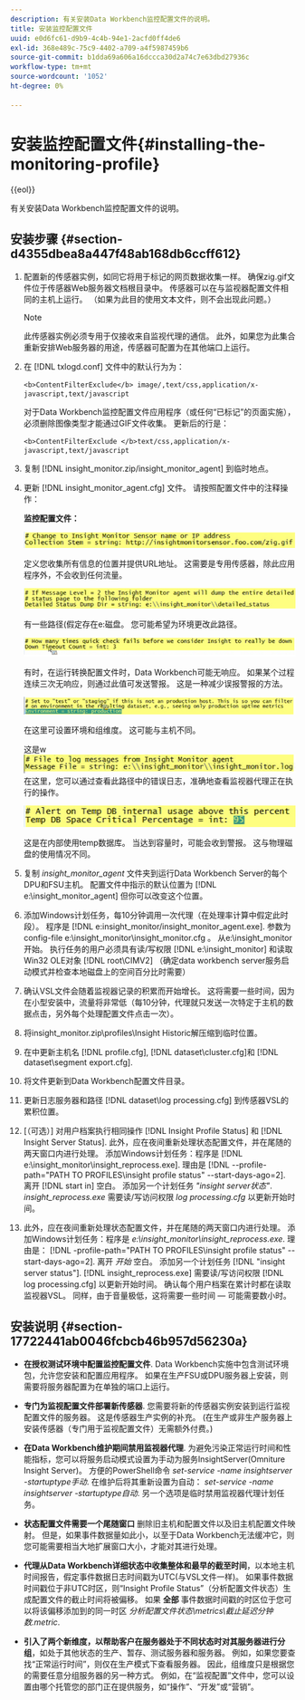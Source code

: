 ```yaml
---
description: 有关安装Data Workbench监控配置文件的说明。
title: 安装监控配置文件
uuid: e0d6fc61-d9b9-4c4b-94e1-2acfd0ff4de6
exl-id: 368e489c-75c9-4402-a709-a4f5987459b6
source-git-commit: b1dda69a606a16dccca30d2a74c7e63dbd27936c
workflow-type: tm+mt
source-wordcount: '1052'
ht-degree: 0%

---
```


# 安装监控配置文件{#installing-the-monitoring-profile}

{{eol}}

有关安装Data Workbench监控配置文件的说明。

## 安装步骤 {#section-d4355dbea8a447f48ab168db6ccff612}

1. 配置新的传感器实例，如同它将用于标记的网页数据收集一样。 确保zig.gif文件位于传感器Web服务器文档根目录中。 传感器可以在与监视器配置文件相同的主机上运行。 （如果为此目的使用文本文件，则不会出现此问题。）

   >[!NOTE]
   >
   >此传感器实例必须专用于仅接收来自监视代理的通信。 此外，如果您为此集合重新安排Web服务器的用途，传感器可配置为在其他端口上运行。

1. 在 [!DNL txlogd.conf] 文件中的默认行为为：

   ```
   <b>ContentFilterExclude</b> image/,text/css,application/x-javascript,text/javascript
   ```

   对于Data Workbench监控配置文件应用程序（或任何“已标记”的页面实施），必须删除图像类型才能通过GIF文件收集。 更新后的行是：

   ```
   <b>ContentFilterExclude </b>text/css,application/x-javascript,text/javascript
   ```

1. 复制 [!DNL insight_monitor.zip/insight_monitor_agent] 到临时地点。
1. 更新 [!DNL insight_monitor_agent.cfg] 文件。 请按照配置文件中的注释操作：

   **监控配置文件：**

   ![](assets/monitor_agent_cfg_sensor.png)

   定义您收集所有信息的位置并提供URL地址。 这需要是专用传感器，除此应用程序外，不会收到任何流量。

   ![](assets/monitor_agent_cfg_dump.png)

   有一些路径(假定存在e:磁盘。 您可能希望为环境更改此路径。

   ![](assets/monitor_agent_cfg_quickcheck.png)

   有时，在运行转换配置文件时，Data Workbench可能无响应。 如果某个过程连续三次无响应，则通过此值可发送警报。 这是一种减少误报警报的方法。

   ![](assets/monitor_agent_cfg_groups.png)

   在这里可设置环境和组维度。 这可能与主机不同。

   这是w ![](assets/monitor_agent_cfg_debug.png)在这里，您可以通过查看此路径中的错误日志，准确地查看监视器代理正在执行的操作。

   ![](assets/monitor_agent_cfg_tempdb.png)

   这是在内部使用temp数据库。 当达到容量时，可能会收到警报。 这与物理磁盘的使用情况不同。

1. 复制 *insight_monitor_agent* 文件夹到运行Data Workbench Server的每个DPU和FSU主机。 配置文件中指示的默认位置为 [!DNL e:\insight_monitor_agent] 但你可以改变这个位置。

1. 添加Windows计划任务，每10分钟调用一次代理（在处理率计算中假定此时段）。 程序是 [!DNL e:insight_monitor/insight_monitor_agent.exe]. 参数为config-file e:\insight_monitor\insight_monitor.cfg 。 从e:\insight_monitor开始。 执行任务的用户必须具有读/写权限 [!DNL e:\insight_monitor] 和读取Win32 OLE对象 [!DNL root\CIMV2] （确定data workbench server服务启动模式并检查本地磁盘上的空间百分比时需要）

1. 确认VSL文件会随着监视器记录的积累而开始增长。 这将需要一些时间，因为在小型安装中，流量将非常低（每10分钟，代理就只发送一次特定于主机的数据点击，另外每个处理配置文件点击一次）。
1. 将insight_monitor.zip\profiles\Insight Historic解压缩到临时位置。
1. 在中更新主机名 [!DNL profile.cfg], [!DNL dataset\cluster.cfg]和 [!DNL dataset\segment export.cfg].

1. 将文件更新到Data Workbench配置文件目录。
1. 更新日志服务器和路径 [!DNL dataset\log processing.cfg] 到传感器VSL的累积位置。
1. [（可选）] 对用户档案执行相同操作 [!DNL Insight Profile Status] 和 [!DNL Insight Server Status]. 此外，应在夜间重新处理状态配置文件，并在尾随的两天窗口内进行处理。 添加Windows计划任务：程序是 [!DNL e:\insight_monitor\insight_reprocess.exe]. 理由是 [!DNL --profile-path="PATH TO PROFILES\insight profile status" --start-days-ago=2]. 离开 [!DNL start in] 空白。 添加另一个计划任务 *&quot;insight server状态&quot;*. *insight_reprocess.exe* 需要读/写访问权限 *log processing.cfg* 以更新开始时间。

1. 此外，应在夜间重新处理状态配置文件，并在尾随的两天窗口内进行处理。 添加Windows计划任务：程序是 *e:\insight_monitor\insight_reprocess.exe*. 理由是： [!DNL -profile-path="PATH TO PROFILES\insight profile status" --start-days-ago=2]. 离开 *开始* 空白。 添加另一个计划任务 [!DNL "insight server status"]. [!DNL insight_reprocess.exe] 需要读/写访问权限 [!DNL log processing.cfg] 以更新开始时间。 确认每个用户档案在累计时都在读取监视器VSL。 同样，由于音量极低，这将需要一些时间 — 可能需要数小时。

## 安装说明 {#section-17722441ab0046fcbcb46b957d56230a}

* **在授权测试环境中配置监控配置文件**. Data Workbench实施中包含测试环境包，允许您安装和配置应用程序。 如果在生产FSU或DPU服务器上安装，则需要将服务器配置为在单独的端口上运行。
* **专门为监视配置文件部署新传感器**. 您需要将新的传感器实例安装到运行监视配置文件的服务器。 这是传感器生产实例的补充。 (在生产或非生产服务器上安装传感器（专门用于监视配置文件）无需额外付费。)
* **在Data Workbench维护期间禁用监视器代理**. 为避免污染正常运行时间和性能指标，您可以将服务启动模式设置为手动为服务InsightServer(Omniture Insight Server)。 方便的PowerShell命令 *set-service -name insightserver -startuptype手动*. 在维护后将其重新设置为自动： *set-service -name insightserver -startuptype自动*. 另一个选项是临时禁用监视器代理计划任务。
* **状态配置文件需要一个尾随窗口** 删除旧主机和配置文件以及旧主机配置文件映射。 但是，如果事件数据量如此小，以至于Data Workbench无法缓冲它，则您可能需要相当大地扩展窗口大小，才能对其进行处理。
* **代理从Data Workbench详细状态中收集整体和最早的截至时间**，以本地主机时间报告，假定事件数据日志时间戳为UTC(与VSL文件一样)。 如果事件数据时间戳位于非UTC时区，则“Insight Profile Status”（分析配置文件状态）生成配置文件的截止时间将被偏移。 如果 **全部** 事件数据时间戳的时区位于您可以将该偏移添加到的同一时区 *分析配置文件状态\metrics\截止延迟分钟数.metric*.

* **引入了两个新维度，以帮助客户在服务器处于不同状态时对其服务器进行分组**，如处于其他状态的生产、暂存、测试服务器和服务器。 例如，如果您要查找“正常运行时间”，则仅在生产模式下查看服务器。 因此，组维度只是根据您的需要任意分组服务器的另一种方式。 例如，在“监视配置”文件中，您可以设置由哪个托管您的部门正在提供服务，如“操作”、“开发”或“营销”。
